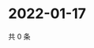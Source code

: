 # 2022-01-17

共 0 条

<!-- BEGIN WEIBO -->
<!-- 最后更新时间 Mon Jan 17 2022 10:08:00 GMT+0800 (China Standard Time) -->

<!-- END WEIBO -->
